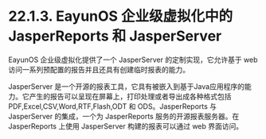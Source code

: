 # 22.1.3. EayunOS 企业级虚拟化中的 JasperReports 和 JasperServer

EayunOS 企业级虚拟化提供了一个 JasperServer 的定制实现，它允许基于 web 访问一系列预配置的报告并且还具有创建临时报表的能力。

JasperServer 是一个开源的报表工具，它具有被嵌入到基于Java应用程序的能力。它产生的报告可以呈现在屏幕上，打印处理或者导出成各种格式包括 PDF,Excel,CSV,Word,RTF,Flash,ODT 和 ODS。JasperReports 与 JasperServer 的集成，一个为 JasperReports 服务的开源报表服务器。在 JasperReports 上使用 JasperServer 构建的报表可以通过 web 界面访问。

